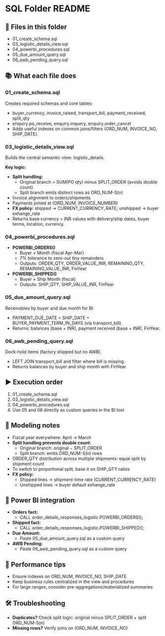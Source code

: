 
# SQL Folder README

## 📁 Files in this folder
- 01_create_schema.sql
- 03_logistic_details_view.sql
- 04_powerbi_procedures.sql
- 05_due_amount_query.sql
- 06_awb_pending_query.sql

## 📚 What each file does

### 01_create_schema.sql
Creates required schemas and core tables:
- buyer_currency, invoice_raised, transport_bill, payment_received, split_qty
- enquiry.po_receive, enquiry.inquery, enquiry.order_cancel
- Adds useful indexes on common joins/filters (ORD_NUM, INVOICE_NO, SHIP_DATE).

### 03_logistic_details_view.sql
Builds the central semantic view: logistic_details.

**Key logic:**
- **Split handling:**
  - Original branch = SUM(PO qty) minus SPLIT_ORDER (avoids double count)
  - Split branch emits distinct rows as ORD_NUM-S(n)
- Invoice alignment to orders/shipments
- Payments joined at (ORD_NUM, INVOICE_NUMBER)
- **FX policy:** shipped → CURRENT_CURRENCY_RATE; unshipped → buyer exhange_rate
- Returns base currency + INR values with delivery/ship dates, buyer terms, location, currency.

### 04_powerbi_procedures.sql
- **POWERBI_ORDERS()**
  - Buyer × Month (fiscal Apr–Mar)
  - 7% tolerance to zero-out tiny remainders
  - Outputs: ORDER_QTY, ORDER_VALUE_INR, REMAINING_QTY, REMAINING_VALUE_INR, FinYear
- **POWERBI_SHIPPED()**
  - Buyer × Ship Month (fiscal)
  - Outputs: SHIP_QTY, SHIP_VALUE_INR, FinYear

### 05_due_amount_query.sql
Receivables by buyer and due month for BI.
- PAYMENT_DUE_DATE = SHIP_DATE + BUYER_PAYMENT_TERM_IN_DAYS (via transport_bill).
- Returns: balances (base + INR), payment received (base + INR), FinYear.

### 06_awb_pending_query.sql
Dock-hold items (factory shipped but no AWB).
- LEFT JOIN transport_bill and filter where bill is missing.
- Returns balances by buyer and ship month with FinYear.

## ▶️ Execution order
1. 01_create_schema.sql
2. 03_logistic_details_view.sql
3. 04_powerbi_procedures.sql
4. Use 05 and 06 directly as custom queries in the BI tool

## 🧭 Modeling notes
- Fiscal year everywhere: April → March
- **Split handling prevents double count:**
  - Original branch: original − SPLIT_ORDER
  - Split branch: emits ORD_NUM-S(n) rows
- ORDER_QTY distribution across multiple shipments: equal split by shipment count
- To switch to proportional split, base it on SHIP_QTY ratios
- **FX policy:**
  - Shipped lines → shipment-time rate (CURRENT_CURRENCY_RATE)
  - Unshipped lines → buyer default exhange_rate

## 🔌 Power BI integration
- **Orders fact:**
  - CALL order_details_responses_logistic.POWERBI_ORDERS();
- **Shipped fact:**
  - CALL order_details_responses_logistic.POWERBI_SHIPPED();
- **Due Amount:**
  - Paste 05_due_amount_query.sql as a custom query
- **AWB Pending:**
  - Paste 06_awb_pending_query.sql as a custom query

## 🚀 Performance tips
- Ensure indexes on ORD_NUM, INVOICE_NO, SHIP_DATE
- Keep business rules centralized in the view and procedures
- For large ranges, consider pre-aggregations/materialized summaries

## 🛠️ Troubleshooting
- **Duplicates?** Check split logic: original minus SPLIT_ORDER + split ORD_NUM-S(n)
- **Missing rows?** Verify joins on (ORD_NUM, INVOICE_NO)
